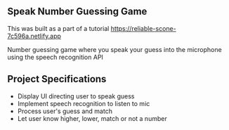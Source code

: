 ## Speak Number Guessing Game
This was built as a part of a tutorial https://reliable-scone-7c596a.netlify.app 

Number guessing game where you speak your guess into the microphone using the speech recognition API

## Project Specifications

- Display UI directing user to speak guess
- Implement speech recognition to listen to mic
- Process user's guess and match
- Let user know higher, lower, match or not a number
